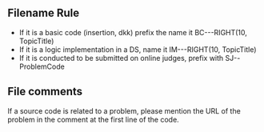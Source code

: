 
## Filename Rule
- If it is a basic code (insertion, dkk) prefix the name it BC-<order>-<topic>-RIGHT(10, TopicTitle)
- If it is a logic implementation in a DS, name it IM-<order>-<topic>-RIGHT(10, TopicTitle)
- If it is conducted to be submitted on online judges, prefix with SJ-<Name of OJ>-ProblemCode

## File comments

If a source code is related to a problem, please mention the URL of the problem in the comment  at the first line of the code.
